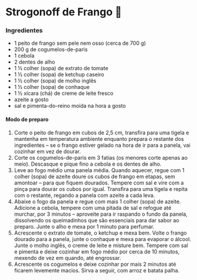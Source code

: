 # Strogonoff de Frango :chicken:



### Ingredientes

- 1 peito de frango  sem pele nem osso (cerca de 700 g)
- 200 g de cogumelos-de-paris
- 1 cebola
- 2 dentes de alho
- 1 ½ colher (sopa) de extrato de tomate
- 1 ½ colher (sopa) de ketchup caseiro
- 1 ½ colher (sopa) de molho inglês
- 1 ½ colher (sopa) de conhaque
- 1 ½ xícara (chá) de creme de leite fresco
- azeite a gosto
- sal e pimenta-do-reino moída na hora a gosto



#### Modo de preparo

1. Corte o peito de frango em cubos de 2,5 cm, transfira para uma  tigela e mantenha em temperatura ambiente enquanto prepara o restante  dos ingredientes – se o frango estiver gelado na hora de ir para a  panela, vai cozinhar em vez de dourar.
2. Corte os cogumelos-de-paris em 3 fatias (os menores corte apenas ao meio). Descasque e pique fino a cebola e os dentes de alho.
3. Leve ao fogo médio uma panela média. Quando aquecer, regue com 1  colher (sopa) de azeite doure os cubos de frango em etapas, sem amontoar – para que fiquem dourados. Tempere com sal e vire com a pinça para  dourar os cubos por igual. Transfira para uma tigela e repita com o  restante, regando a panela com azeite a cada leva.
4. Abaixe o fogo da panela e regue com mais 1 colher (sopa) de azeite.  Adicione a cebola, tempere com uma pitada de sal e refogue até murchar,  por 3 minutos – aproveite para ir raspando o fundo da panela,  dissolvendo os queimadinhos que são essenciais para dar sabor ao  preparo. Junte o alho e mexa por 1 minuto para perfumar. 
5. Acrescente o extrato de tomate, o ketchup e mexa bem. Volte o frango dourado para a panela, junte o conhaque e mexa para evaporar o álcool.  Junte o molho inglês, o creme de leite e misture bem. Tempere com sal e  pimenta e deixe cozinhar em fogo médio por cerca de 10 minutos, mexendo  de vez em quando, até engrossar.
6. Acrescente os cogumelos e deixe cozinhar por mais 2 minutos até ficarem levemente macios. Sirva a seguir, com arroz e batata palha.

